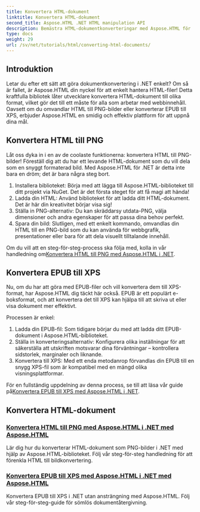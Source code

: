 ```yaml
---
title: Konvertera HTML-dokument
linktitle: Konvertera HTML-dokument
second_title: Aspose.HTML .NET HTML manipulation API
description: Bemästra HTML-dokumentkonverteringar med Aspose.HTML för .NET! Lär dig att konvertera HTML till PNG och EPUB till XPS utan ansträngning med våra enkla guider.
type: docs
weight: 29
url: /sv/net/tutorials/html/converting-html-documents/
---
```

## Introduktion
Letar du efter ett sätt att göra dokumentkonvertering i .NET enkelt? Om så är fallet, är Aspose.HTML din nyckel för att enkelt hantera HTML-filer! Detta kraftfulla bibliotek låter utvecklare konvertera HTML-dokument till olika format, vilket gör det till ett måste för alla som arbetar med webbinnehåll. Oavsett om du omvandlar HTML till PNG-bilder eller konverterar EPUB till XPS, erbjuder Aspose.HTML en smidig och effektiv plattform för att uppnå dina mål.

## Konvertera HTML till PNG
Låt oss dyka in i en av de coolaste funktionerna: konvertera HTML till PNG-bilder! Föreställ dig att du har ett levande HTML-dokument som du vill dela som en snyggt formaterad bild. Med Aspose.HTML för .NET är detta inte bara en dröm; det är bara några steg bort. 

1. Installera biblioteket: Börja med att lägga till Aspose.HTML-biblioteket till ditt projekt via NuGet. Det är det första steget för att få magi att hända!
2. Ladda din HTML: Använd biblioteket för att ladda ditt HTML-dokument. Det är här din kreativitet börjar visa sig!
3. Ställa in PNG-alternativ: Du kan skräddarsy utdata-PNG, välja dimensioner och andra egenskaper för att passa dina behov perfekt.
4. Spara din bild: Slutligen, med ett enkelt kommando, omvandlas din HTML till en PNG-bild som du kan använda för webbgrafik, presentationer eller bara för att dela visuellt tilltalande innehåll.

 Om du vill att en steg-för-steg-process ska följa med, kolla in vår handledning om[Konvertera HTML till PNG med Aspose.HTML i .NET](./convert-html-as-png/). 

## Konvertera EPUB till XPS
Nu, om du har att göra med EPUB-filer och vill konvertera dem till XPS-format, har Aspose.HTML dig täckt här också. EPUB är ett populärt e-boksformat, och att konvertera det till XPS kan hjälpa till att skriva ut eller visa dokument mer effektivt.

Processen är enkel:

1. Ladda din EPUB-fil: Som tidigare börjar du med att ladda ditt EPUB-dokument i Aspose.HTML-biblioteket.
2. Ställa in konverteringsalternativ: Konfigurera olika inställningar för att säkerställa att utskriften motsvarar dina förväntningar – kontrollera sidstorlek, marginaler och liknande.
3. Konvertera till XPS: Med ett enda metodanrop förvandlas din EPUB till en snygg XPS-fil som är kompatibel med en mängd olika visningsplattformar.

 För en fullständig uppdelning av denna process, se till att läsa vår guide på[Konvertera EPUB till XPS med Aspose.HTML i .NET](./convert-epub-as-xps/). 

## Konvertera HTML-dokument
### [Konvertera HTML till PNG med Aspose.HTML i .NET med Aspose.HTML](./convert-html-as-png/)
Lär dig hur du konverterar HTML-dokument som PNG-bilder i .NET med hjälp av Aspose.HTML-biblioteket. Följ vår steg-för-steg handledning för att förenkla HTML till bildkonvertering.
### [Konvertera EPUB till XPS med Aspose.HTML i .NET med Aspose.HTML](./convert-epub-as-xps/)
Konvertera EPUB till XPS i .NET utan ansträngning med Aspose.HTML. Följ vår steg-för-steg-guide för sömlös dokumentåtergivning.